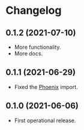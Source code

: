 # Changelog


## 0.1.2 (2021-07-10)

- More functionality.
- More docs.


## 0.1.1 (2021-06-29)

- Fixed the [Phoenix](https://www.npmjs.com/package/phoenix) import.


## 0.1.0 (2021-06-06)

- First operational release.
